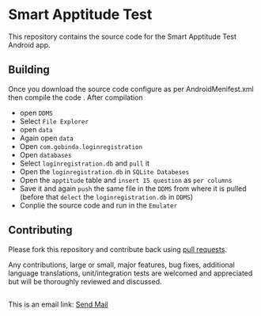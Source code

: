
# Smart Apptitude Test

This repository contains the source code for the Smart Apptitude Test Android app.

## Building

   Once you download the source code configure as per AndroidMenifest.xml then compile the code . After compilation 

   * open `DDMS`
   * Select `File Explorer`
   * open `data`
   * Again open `data`
   * Open `com.gobinda.loginregistration`
   * Open `databases`
   * Select `loginregistration.db` and `pull` it
   * Open the `loginregistration.db` in `SQLite Databeses`
   * Open the `apptitude` table and `insert 15 question` as `per columns`
   * Save it and again `push` the same file in the `DDMS` from where it is pulled (before that `delect` the `loginregistration.db` in `DDMS`)
   * Conplie the source code and run in the `Emulater`

## Contributing

Please fork this repository and contribute back using
[pull requests](https://github.com/gobinda99/SmartApptitudeTest/pulls).

Any contributions, large or small, major features, bug fixes, additional
language translations, unit/integration tests are welcomed and appreciated
but will be thoroughly reviewed and discussed.


## 

This is an email link:
<a href="mailto:gdeb089@gmail.com?Subject=Smart%20Apptitude%20Report">
Send Mail</a> 